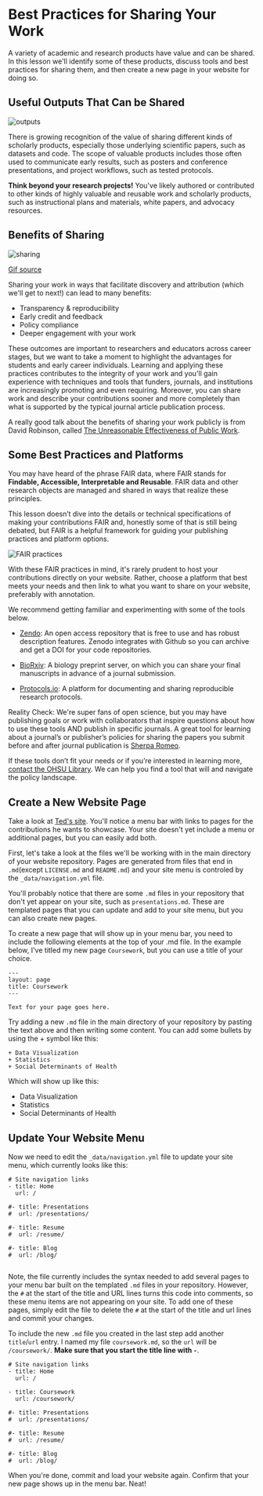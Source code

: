 # Best Practices for Sharing Your Work
A variety of academic and research products have value and can be shared.  In this lesson we'll identify some of these products, discuss tools and best practices for sharing them, and then create a new page in your website for doing so.
## Useful Outputs That Can be Shared
![outputs](../images/outputs.png)

There is growing recognition of the value of sharing different kinds of scholarly products, especially those underlying scientific papers, such as datasets and code.  The scope of valuable products includes those often used to communicate early results, such as posters and conference presentations, and project workflows, such as tested protocols.  

**Think beyond your research projects!**  You've likely authored or contributed to other kinds of highly valuable and reusable work and scholarly products, such as instructional plans and materials, white papers, and advocacy resources.
## Benefits of Sharing
![sharing](../images/sharing.gif)

[Gif source](https://www.anchorpoint.work/)

Sharing your work in ways that facilitate discovery and attribution (which we'll get to next!) can lead to many benefits:

- Transparency & reproducibility
- Early credit and feedback
- Policy compliance
- Deeper engagement with your work

These outcomes are important to researchers and educators across career stages, but we want to take a moment to highlight the advantages for students and early career individuals.  Learning and applying these practices contributes to the integrity of your work and you'll gain experience with techniques and tools that funders, journals, and institutions are increasingly promoting and even requiring.  Moreover, you can share work and describe your contributions sooner and more completely than what is supported by the typical journal article publication process.  

A really good talk about the benefits of sharing your work publicly is from David Robinson, called [The Unreasonable Effectiveness of Public Work](https://rstudio.com/resources/rstudioconf-2019/the-unreasonable-effectiveness-of-public-work/).
## Some Best Practices and Platforms
You may have heard of the phrase FAIR data, where FAIR stands for **Findable, Accessible, Interpretable and Reusable**.  FAIR data and other research objects are managed and shared in ways that realize these principles.

This lesson doesn’t dive into the details or technical specifications of making your contributions FAIR and, honestly some of that is still being debated, but FAIR is a helpful framework for guiding your publishing practices and platform options.

![FAIR practices](../images/fair_practices.png)

With these FAIR practices in mind, it's rarely prudent to host your contributions directly on your website.  Rather, choose a platform that best meets your needs and then link to what you want to share on your website, preferably with annotation.  

We recommend getting familiar and experimenting with some of the tools below.  

- [Zendo](https://zenodo.org/): An open access repository that is free to use and has robust description features.  Zenodo integrates with Github so you can archive and get a DOI for your code repositories.

- [BioRxiv]( https://www.biorxiv.org/):  A biology preprint server, on which you can share your final manuscripts in advance of a journal submission.  

- [Protocols.io]( https://www.protocols.io/):  A platform for documenting and sharing reproducible research protocols.  

Reality Check:  We're super fans of open science, but you may have publishing goals or work with collaborators that inspire questions about how to use these tools AND publish in specific journals.  A great tool for learning about a journal’s or publisher’s policies for sharing the papers you submit before and after journal publication is [Sherpa Romeo]( https://v2.sherpa.ac.uk/romeo/).  

If these tools don’t fit your needs or if you’re interested in learning more, [contact the OHSU Library]( https://ohsu.libanswers.com/).  We can help you find a tool that will and navigate the policy landscape.
## Create a New Website Page

Take a look at [Ted's site](https://laderast.github.io/).  You'll notice a menu bar with links to pages for the contributions he wants to showcase.  Your site doesn't yet include a menu or additional pages, but you can easily add both.

First, let's take a look at the files we'll be working with in the main directory of your website repository.  Pages are generated from files that end in `.md`(except `LICENSE.md` and `README.md`) and your site menu is controled by the `_data/navigation.yml` file.  

You'll probably notice that there are some `.md` files in your repository that don't yet appear on your site, such as `presentations.md`.  These are templated pages that you can update and add to your site menu, but you can also create new pages.

To create a new page that will show up in your menu bar, you need to include the following elements at the top of your .md file.  In the example below, I've titled my new page `Coursework`, but you can use a title of your choice.  

```
---
layout: page
title: Coursework
---

Text for your page goes here.
```

Try adding a new `.md` file in the main directory of your repository by pasting the text above and then writing some content. You can add some bullets by using the + symbol like this:

```
+ Data Visualization
+ Statistics
+ Social Determinants of Health
```

Which will show up like this:

+ Data Visualization
+ Statistics
+ Social Determinants of Health
## Update Your Website Menu
Now we need to edit the `_data/navigation.yml` file to update your site menu, which currently looks like this:

```
# Site navigation links
- title: Home
  url: /

#- title: Presentations
#  url: /presentations/

#- title: Resume
#  url: /resume/

#- title: Blog
#  url: /blog/
  
```
Note, the file currently includes the syntax needed to add several pages to your menu bar built on the templated `.md` files in your repository.  However, the `#` at the start of the title and URL lines turns this code into comments, so these menu items are not appearing on your site.  To add one of these pages, simply edit the file to delete the `#` at the start of the title and url lines and commit your changes.

To include the new `.md` file you created in the last step add another `title`/`url` entry.  I named my file `coursework.md`, so the `url` will be `/coursework/`. **Make sure that you start the title line with `-`**.

```
# Site navigation links
- title: Home
  url: /
  
- title: Coursework
  url: /coursework/

#- title: Presentations
#  url: /presentations/

#- title: Resume
#  url: /resume/

#- title: Blog
#  url: /blog/
```

When you're done, commit and load your website again. Confirm that your new page shows up in the menu bar. Neat!
